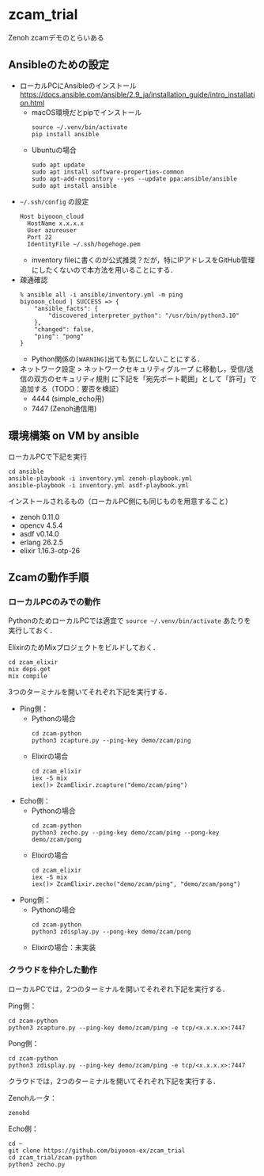 # zcam_trial

Zenoh zcamデモのとらいある

## Ansibleのための設定

- ローカルPCにAnsibleのインストール https://docs.ansible.com/ansible/2.9_ja/installation_guide/intro_installation.html
  - macOS環境だとpipでインストール
    ```
    source ~/.venv/bin/activate
    pip install ansible
    ```
  - Ubuntuの場合
    ```
    sudo apt update
    sudo apt install software-properties-common
    sudo apt-add-repository --yes --update ppa:ansible/ansible
    sudo apt install ansible
    ```
- `~/.ssh/config` の設定
  ```
  Host biyooon_cloud
    HostName x.x.x.x
    User azureuser
    Port 22
    IdentityFile ~/.ssh/hogehoge.pem
  ```
  - inventory fileに書くのが公式推奨？だが，特にIPアドレスをGitHub管理にしたくないので本方法を用いることにする．
- 疎通確認
  ```
  % ansible all -i ansible/inventory.yml -m ping
  biyooon_cloud | SUCCESS => {
      "ansible_facts": {
          "discovered_interpreter_python": "/usr/bin/python3.10"
      },
      "changed": false,
      "ping": "pong"
  }
  ```
  - Python関係の`[WARNING]`出ても気にしないことにする．
- ネットワーク設定 > ネットワークセキュリティグループ に移動し，受信/送信の双方のセキュリティ規則 に下記を「宛先ポート範囲」として「許可」で追加する（TODO：要否を検証） 
  - 4444 (simple_echo用)
  - 7447 (Zenoh通信用)

## 環境構築 on VM by ansible

ローカルPCで下記を実行

```
cd ansible
ansible-playbook -i inventory.yml zenoh-playbook.yml
ansible-playbook -i inventory.yml asdf-playbook.yml
```

インストールされるもの（ローカルPC側にも同じものを用意すること）

- zenoh 0.11.0
- opencv 4.5.4
- asdf v0.14.0
- erlang 26.2.5
- elixir 1.16.3-otp-26

## Zcamの動作手順

### ローカルPCのみでの動作

PythonのためローカルPCでは適宜で `source ~/.venv/bin/activate` あたりを実行しておく．

ElixirのためMixプロジェクトをビルドしておく．
```
cd zcam_elixir
mix deps.get
mix compile
```

3つのターミナルを開いてそれぞれ下記を実行する．

- Ping側：
  - Pythonの場合
    ```
    cd zcam-python
    python3 zcapture.py --ping-key demo/zcam/ping
    ```
  - Elixirの場合
    ```
    cd zcam_elixir
    iex -S mix
    iex()> ZcamElixir.zcapture("demo/zcam/ping")
    ```
- Echo側：
  - Pythonの場合
    ```
    cd zcam-python
    python3 zecho.py --ping-key demo/zcam/ping --pong-key demo/zcam/pong
    ```
  - Elixirの場合
    ```
    cd zcam_elixir
    iex -S mix
    iex()> ZcamElixir.zecho("demo/zcam/ping", "demo/zcam/pong")
    ```
- Pong側：
  - Pythonの場合
    ```
    cd zcam-python
    python3 zdisplay.py --pong-key demo/zcam/pong
    ```
  - Elixirの場合：未実装

### クラウドを仲介した動作

ローカルPCでは，2つのターミナルを開いてそれぞれ下記を実行する．

Ping側：
```
cd zcam-python
python3 zcapture.py --ping-key demo/zcam/ping -e tcp/<x.x.x.x>:7447
```

Pong側：
```
cd zcam-python
python3 zdisplay.py --ping-key demo/zcam/ping -e tcp/<x.x.x.x>:7447
```

クラウドでは，2つのターミナルを開いてそれぞれ下記を実行する．

Zenohルータ：
```
zenohd
```

Echo側：
```
cd ~
git clone https://github.com/biyooon-ex/zcam_trial
cd zcam_trial/zcam-python
python3 zecho.py
```
